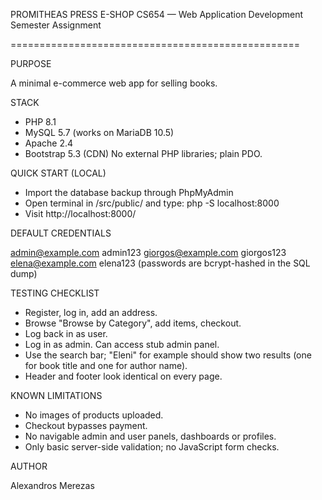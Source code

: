 PROMITHEAS PRESS E-SHOP
CS654 — Web Application Development
Semester Assignment

==================================================

PURPOSE

A minimal e-commerce web app for selling books.

STACK

- PHP 8.1
- MySQL 5.7 (works on MariaDB 10.5)
- Apache 2.4
- Bootstrap 5.3 (CDN)
No external PHP libraries; plain PDO.

QUICK START (LOCAL)

- Import the database backup through PhpMyAdmin
- Open terminal in /src/public/ and type: php -S localhost:8000
- Visit http://localhost:8000/

DEFAULT CREDENTIALS

admin@example.com   admin123
giorgos@example.com giorgos123
elena@example.com   elena123
(passwords are bcrypt-hashed in the SQL dump)

TESTING CHECKLIST

- Register, log in, add an address.
- Browse "Browse by Category", add items, checkout.
- Log back in as user.
- Log in as admin. Can access stub admin panel.
- Use the search bar; "Eleni" for example should show two results (one for book title and one for author name).
- Header and footer look identical on every page.

KNOWN LIMITATIONS

- No images of products uploaded.
- Checkout bypasses payment.
- No navigable admin and user panels, dashboards or profiles.
- Only basic server-side validation; no JavaScript form checks.

AUTHOR

Alexandros Merezas
